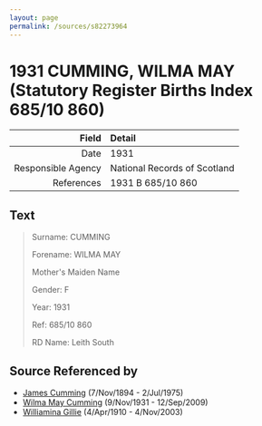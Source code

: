 ```yaml
---
layout: page
permalink: /sources/s82273964
---
```


# 1931 CUMMING, WILMA MAY (Statutory Register Births Index 685/10 860)

Field | Detail
---:|:---
Date | 1931
Responsible Agency | National Records of Scotland
References | 1931 B 685/10 860

## Text

> Surname: CUMMING
>
> Forename: WILMA MAY
>
> Mother's Maiden Name
>
> Gender: F
>
> Year: 1931
>
> Ref: 685/10 860
>
> RD Name: Leith South
>

## Source Referenced by

* [James Cumming](../people/@492889@-james-cumming-b1894-11-7-d1975-7-2.md) (7/Nov/1894 - 2/Jul/1975)
* [Wilma May Cumming](../people/@74680609@-wilma-may-cumming-b1931-11-9-d2009-9-12.md) (9/Nov/1931 - 12/Sep/2009)
* [Williamina Gillie](../people/@23770336@-williamina-gillie-b1910-4-4-d2003-11-4.md) (4/Apr/1910 - 4/Nov/2003)
